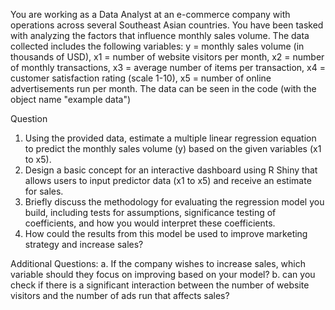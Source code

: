 You are working as a Data Analyst at an e-commerce company with operations across several Southeast Asian countries. 
You have been tasked with analyzing the factors that influence monthly sales volume. 
The data collected includes the following variables:
y = monthly sales volume (in thousands of USD), 
x1 = number of website visitors per month,
x2 = number of monthly transactions,
x3 = average number of items per transaction, 
x4 = customer satisfaction rating (scale 1-10),
x5 = number of online advertisements run per month.
The data can be seen in the code (with the object name "example data")

Question
1.	Using the provided data, estimate a multiple linear regression equation to predict the monthly sales volume (y) based on the given variables (x1 to x5).
2.	Design a basic concept for an interactive dashboard using R Shiny that allows users to input predictor data (x1 to x5) and receive an estimate for sales.
3.	Briefly discuss the methodology for evaluating the regression model you build, including tests for assumptions,
    significance testing of coefficients, and how you would interpret these coefficients.
5.	How could the results from this model be used to improve marketing strategy and increase sales?
   
Additional Questions:
a.	If the company wishes to increase sales, which variable should they focus on improving based on your model?
b.	can you check if there is a significant interaction between the number of website visitors and the number of ads run that affects sales?
